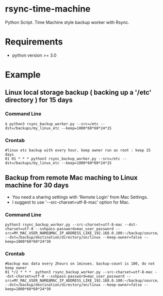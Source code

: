 # rsync-time-machine
Python Script. Time Machine style backup worker with Rsync. 

# Requirements
* python version >= 3.0

# Example
## Linux local storage backup ( backing up a '/etc' directory ) for 15 days
### Command Line
```
$ python3 rsync_backup_worker.py --src=/etc --dst=/backups/my_linux_etc --keep=1000*60*60*24*15
```
### Crontab
```
#linux etc backup with every hour, keep owner run as root : keep 15 days
01 01 * * * python3 rsync_backup_worker.py --src=/etc --dst=/backups/my_linux_etc --keep=1000*60*60*24*15 
```

## Backup from remote Mac maching to Linux machine for 30 days
* You need a sharing settings with 'Remote Login' from Mac Settings.
* I suggest to use '--src-charset=utf-8-mac' option for Mac.

### Command Line
```
python3 rsync_backup_worker.py --src-charset=utf-8-mac --dst-charset=utf-8 --sshpass-password=mac_user_password --src=MY_MAC_USER_NAME@MAC_IP_ADDRESS_LIKE_192.168.0.100:~/backup/source/directory --dst=/backup/destination/directory/on/linux --keep-owner=false --keep=1000*60*60*24*30
```
### Crontab
```
#backup mac data every 2hours on 1minues. backup-count is 100, do not keep owner
01 */2 * * *  python3 rsync_backup_worker.py --src-charset=utf-8-mac --dst-charset=utf-8 --sshpass-password=mac_user_password --src=MY_MAC_USER_NAME@MAC_IP_ADDRESS_LIKE_192.168.0.100:~/backup/source/directory --dst=/backup/destination/directory/on/linux --keep-owner=false --keep=1000*60*60*24*30
```
